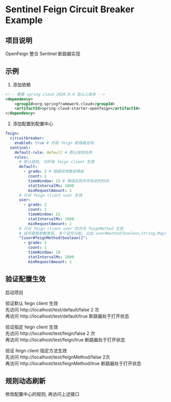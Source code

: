 # Sentinel Feign Circuit Breaker Example

## 项目说明

OpenFeign 整合 Sentinel 断路器实现

## 示例

1. 添加依赖

```xml
<!-- 需要 spring cloud 2020.0.4 及以上版本 -->
<dependency>
    <groupId>org.springframework.cloud</groupId>
    <artifactId>spring-cloud-starter-openfeign</artifactId>
</dependency>
```
2. 添加配置到配置中心
	
```yaml
feign:
  circuitbreaker:
    enabled: true # 开启 feign 断路器支持
  sentinel:
    default-rule: default # 默认规则名称
    rules:
      # 默认规则, 对所有 feign client 生效
      default:
        - grade: 2 # 根据异常数目降级
          count: 1
          timeWindow: 15 # 降级后到半开状态的时间
          statIntervalMs: 1000
          minRequestAmount: 1
      # 只对 feign client user 生效
      user:
        - grade: 2
          count: 1
          timeWindow: 15
          statIntervalMs: 1000
          minRequestAmount: 1
      # 只对 feign client user 的方法 feignMethod 生效
      # 括号里是参数类型, 多个逗号分割, 比如 user#method(boolean,String,Map)
      "[user#feignMethod(boolean)]":
        - grade: 2
          count: 1
          timeWindow: 10
          statIntervalMs: 1000
          minRequestAmount: 1
```

## 验证配置生效
启动项目  

验证默认 feign client 生效  
先访问 http://localhost/test/default/false 2 次  
再访问 http://localhost/test/default/true 断路器处于打开状态

验证指定 feign client 生效  
先访问 http://localhost/test/feign/false 2 次  
再访问 http://localhost/test/feign/true 断路器处于打开状态

验证 feign client 指定方法生效  
先访问 http://localhost/test/feignMethod/false 2次  
再访问 http://localhost/test/feignMethod/true 断路器处于打开状态

## 规则动态刷新
修改配置中心的规则, 再访问上述接口


